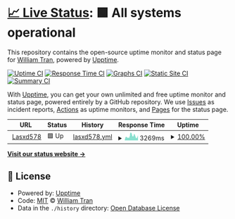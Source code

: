 # [📈 Live Status](https://williamtran29.github.io/lasxd578): <!--live status--> **🟩 All systems operational**

This repository contains the open-source uptime monitor and status page for [William Tran](https://williamtran29.github.io/lasxd578), powered by [Upptime](https://github.com/upptime/upptime).

[![Uptime CI](https://github.com/williamtran29/lasxd578/workflows/Uptime%20CI/badge.svg)](https://github.com/williamtran29/lasxd578/actions?query=workflow%3A%22Uptime+CI%22)
[![Response Time CI](https://github.com/williamtran29/lasxd578/workflows/Response%20Time%20CI/badge.svg)](https://github.com/williamtran29/lasxd578/actions?query=workflow%3A%22Response+Time+CI%22)
[![Graphs CI](https://github.com/williamtran29/lasxd578/workflows/Graphs%20CI/badge.svg)](https://github.com/williamtran29/lasxd578/actions?query=workflow%3A%22Graphs+CI%22)
[![Static Site CI](https://github.com/williamtran29/lasxd578/workflows/Static%20Site%20CI/badge.svg)](https://github.com/williamtran29/lasxd578/actions?query=workflow%3A%22Static+Site+CI%22)
[![Summary CI](https://github.com/williamtran29/lasxd578/workflows/Summary%20CI/badge.svg)](https://github.com/williamtran29/lasxd578/actions?query=workflow%3A%22Summary+CI%22)

With [Upptime](https://upptime.js.org), you can get your own unlimited and free uptime monitor and status page, powered entirely by a GitHub repository. We use [Issues](https://github.com/williamtran29/lasxd578/issues) as incident reports, [Actions](https://github.com/williamtran29/lasxd578/actions) as uptime monitors, and [Pages](https://williamtran29.github.io/lasxd578) for the status page.

<!--start: status pages-->
<!-- This summary is generated by Upptime (https://github.com/upptime/upptime) -->
<!-- Do not edit this manually, your changes will be overwritten -->
<!-- prettier-ignore -->
| URL | Status | History | Response Time | Uptime |
| --- | ------ | ------- | ------------- | ------ |
| <img alt="" src="https://icons.duckduckgo.com/ip3/lasxd578.vn.ico" height="13"> [Lasxd578](https://lasxd578.vn/) | 🟩 Up | [lasxd578.yml](https://github.com/williamtran29/lasxd578/commits/HEAD/history/lasxd578.yml) | <details><summary><img alt="Response time graph" src="./graphs/lasxd578/response-time-week.png" height="20"> 3269ms</summary><br><a href="https://status.lasxd578.vn/history/lasxd578"><img alt="Response time 2976" src="https://img.shields.io/endpoint?url=https%3A%2F%2Fraw.githubusercontent.com%2Fwilliamtran29%2Flasxd578%2FHEAD%2Fapi%2Flasxd578%2Fresponse-time.json"></a><br><a href="https://status.lasxd578.vn/history/lasxd578"><img alt="24-hour response time 2386" src="https://img.shields.io/endpoint?url=https%3A%2F%2Fraw.githubusercontent.com%2Fwilliamtran29%2Flasxd578%2FHEAD%2Fapi%2Flasxd578%2Fresponse-time-day.json"></a><br><a href="https://status.lasxd578.vn/history/lasxd578"><img alt="7-day response time 3269" src="https://img.shields.io/endpoint?url=https%3A%2F%2Fraw.githubusercontent.com%2Fwilliamtran29%2Flasxd578%2FHEAD%2Fapi%2Flasxd578%2Fresponse-time-week.json"></a><br><a href="https://status.lasxd578.vn/history/lasxd578"><img alt="30-day response time 4366" src="https://img.shields.io/endpoint?url=https%3A%2F%2Fraw.githubusercontent.com%2Fwilliamtran29%2Flasxd578%2FHEAD%2Fapi%2Flasxd578%2Fresponse-time-month.json"></a><br><a href="https://status.lasxd578.vn/history/lasxd578"><img alt="1-year response time 2976" src="https://img.shields.io/endpoint?url=https%3A%2F%2Fraw.githubusercontent.com%2Fwilliamtran29%2Flasxd578%2FHEAD%2Fapi%2Flasxd578%2Fresponse-time-year.json"></a></details> | <details><summary><a href="https://status.lasxd578.vn/history/lasxd578">100.00%</a></summary><a href="https://status.lasxd578.vn/history/lasxd578"><img alt="All-time uptime 90.20%" src="https://img.shields.io/endpoint?url=https%3A%2F%2Fraw.githubusercontent.com%2Fwilliamtran29%2Flasxd578%2FHEAD%2Fapi%2Flasxd578%2Fuptime.json"></a><br><a href="https://status.lasxd578.vn/history/lasxd578"><img alt="24-hour uptime 100.00%" src="https://img.shields.io/endpoint?url=https%3A%2F%2Fraw.githubusercontent.com%2Fwilliamtran29%2Flasxd578%2FHEAD%2Fapi%2Flasxd578%2Fuptime-day.json"></a><br><a href="https://status.lasxd578.vn/history/lasxd578"><img alt="7-day uptime 100.00%" src="https://img.shields.io/endpoint?url=https%3A%2F%2Fraw.githubusercontent.com%2Fwilliamtran29%2Flasxd578%2FHEAD%2Fapi%2Flasxd578%2Fuptime-week.json"></a><br><a href="https://status.lasxd578.vn/history/lasxd578"><img alt="30-day uptime 50.11%" src="https://img.shields.io/endpoint?url=https%3A%2F%2Fraw.githubusercontent.com%2Fwilliamtran29%2Flasxd578%2FHEAD%2Fapi%2Flasxd578%2Fuptime-month.json"></a><br><a href="https://status.lasxd578.vn/history/lasxd578"><img alt="1-year uptime 90.20%" src="https://img.shields.io/endpoint?url=https%3A%2F%2Fraw.githubusercontent.com%2Fwilliamtran29%2Flasxd578%2FHEAD%2Fapi%2Flasxd578%2Fuptime-year.json"></a></details>

<!--end: status pages-->

[**Visit our status website →**](https://williamtran29.github.io/lasxd578)

## 📄 License

- Powered by: [Upptime](https://github.com/upptime/upptime)
- Code: [MIT](./LICENSE) © [William Tran](https://williamtran29.github.io/lasxd578)
- Data in the `./history` directory: [Open Database License](https://opendatacommons.org/licenses/odbl/1-0/)

